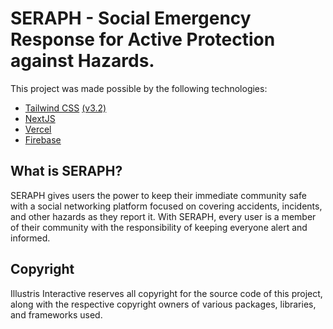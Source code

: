# SERAPH - Social Emergency Response for Active Protection against Hazards.

This project was made possible by the following technologies:
- [Tailwind CSS](https://tailwindcss.com/) [(v3.2)](https://tailwindcss.com/blog/tailwindcss-v3-2)
- [NextJS](https://nextjs.org/)
- [Vercel](https://vercel.com/)
- [Firebase](https://firebase.google.com/)

## What is SERAPH?
SERAPH gives users the power to keep their immediate community safe with a social networking platform focused on covering accidents, incidents, and other hazards as they report it. With SERAPH, every user is a member of their community with the responsibility of keeping everyone alert and informed.

## Copyright
Illustris Interactive reserves all copyright for the source code of this project, along with the respective copyright owners of various packages, libraries, and frameworks used.
